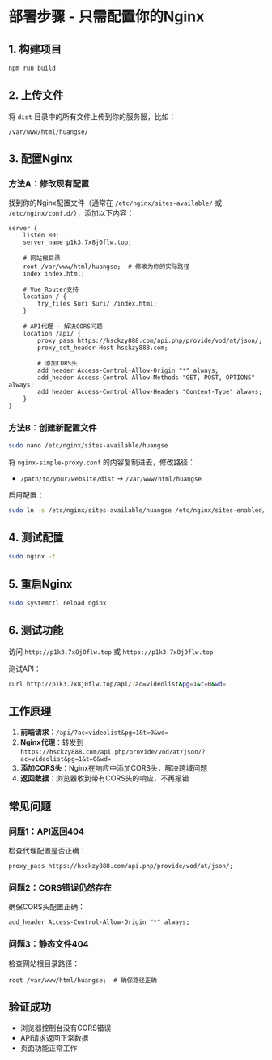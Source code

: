 # 部署步骤 - 只需配置你的Nginx

## 1. 构建项目
```bash
npm run build
```

## 2. 上传文件
将 `dist` 目录中的所有文件上传到你的服务器，比如：
```
/var/www/html/huangse/
```

## 3. 配置Nginx

### 方法A：修改现有配置
找到你的Nginx配置文件（通常在 `/etc/nginx/sites-available/` 或 `/etc/nginx/conf.d/`），添加以下内容：

```nginx
server {
    listen 80;
    server_name p1k3.7x8j0flw.top;
    
    # 网站根目录
    root /var/www/html/huangse;  # 修改为你的实际路径
    index index.html;
    
    # Vue Router支持
    location / {
        try_files $uri $uri/ /index.html;
    }
    
    # API代理 - 解决CORS问题
    location /api/ {
        proxy_pass https://hsckzy888.com/api.php/provide/vod/at/json/;
        proxy_set_header Host hsckzy888.com;
        
        # 添加CORS头
        add_header Access-Control-Allow-Origin "*" always;
        add_header Access-Control-Allow-Methods "GET, POST, OPTIONS" always;
        add_header Access-Control-Allow-Headers "Content-Type" always;
    }
}
```

### 方法B：创建新配置文件
```bash
sudo nano /etc/nginx/sites-available/huangse
```

将 `nginx-simple-proxy.conf` 的内容复制进去，修改路径：
- `/path/to/your/website/dist` → `/var/www/html/huangse`

启用配置：
```bash
sudo ln -s /etc/nginx/sites-available/huangse /etc/nginx/sites-enabled/
```

## 4. 测试配置
```bash
sudo nginx -t
```

## 5. 重启Nginx
```bash
sudo systemctl reload nginx
```

## 6. 测试功能
访问 `http://p1k3.7x8j0flw.top` 或 `https://p1k3.7x8j0flw.top`

测试API：
```bash
curl http://p1k3.7x8j0flw.top/api/?ac=videolist&pg=1&t=0&wd=
```

## 工作原理

1. **前端请求**：`/api/?ac=videolist&pg=1&t=0&wd=`
2. **Nginx代理**：转发到 `https://hsckzy888.com/api.php/provide/vod/at/json/?ac=videolist&pg=1&t=0&wd=`
3. **添加CORS头**：Nginx在响应中添加CORS头，解决跨域问题
4. **返回数据**：浏览器收到带有CORS头的响应，不再报错

## 常见问题

### 问题1：API返回404
检查代理配置是否正确：
```nginx
proxy_pass https://hsckzy888.com/api.php/provide/vod/at/json/;
```

### 问题2：CORS错误仍然存在
确保CORS头配置正确：
```nginx
add_header Access-Control-Allow-Origin "*" always;
```

### 问题3：静态文件404
检查网站根目录路径：
```nginx
root /var/www/html/huangse;  # 确保路径正确
```

## 验证成功
- 浏览器控制台没有CORS错误
- API请求返回正常数据
- 页面功能正常工作
